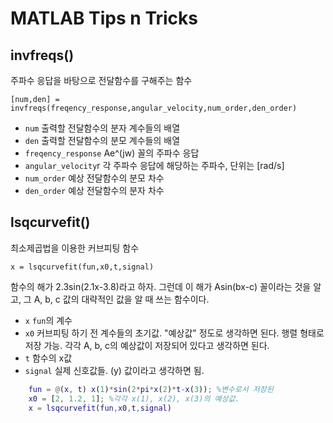 # MATLAB Tips n Tricks

## invfreqs()

주파수 응답을 바탕으로 전달함수를 구해주는 함수

```mlx:matlab.mlx
[num,den] = invfreqs(freqency_response,angular_velocity,num_order,den_order)
```

- ```num``` 출력할 전달함수의 분자 계수들의 배열
- ```den``` 출력할 전달함수의 분모 계수들의 배열
- ```freqency_response``` Ae^(jw) 꼴의 주파수 응답
- ```angular_velocity```r 각 주파수 응답에 해당하는 주파수, 단위는 [rad/s]
- ```num_order``` 예상 전달함수의 분모 차수
- ```den_order``` 예상 전달함수의 분자 차수


## lsqcurvefit()

최소제곱법을 이용한 커브피팅 함수

```mlx:matlab.mlx
x = lsqcurvefit(fun,x0,t,signal)
```
함수의 해가 2.3sin(2.1x-3.8)라고 하자. 그런데 이 해가 Asin(bx-c) 꼴이라는 것을 알고, 그 A, b, c 값의 대략적인 값을 알 때 쓰는 함수이다.

- ```x``` ```fun```의 계수
- ```x0``` 커브피팅 하기 전 계수들의 초기값. "예상값" 정도로 생각하면 된다. 행렬 형태로 저장 가능. 각각 A, b, c의 예상값이 저장되어 있다고 생각하면 된다.
- ```t``` 함수의 x값
- ```signal``` 실제 신호값들. (y) 값이라고 생각하면 됨.


```m:matlab.m
    fun = @(x, t) x(1)*sin(2*pi*x(2)*t-x(3)); %변수로서 저장된 
    x0 = [2, 1.2, 1]; %각각 x(1), x(2), x(3)의 예상값. 
    x = lsqcurvefit(fun,x0,t,signal)
   
```
